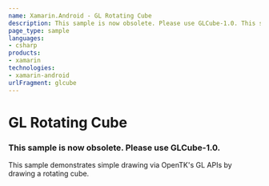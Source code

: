 ```yaml
---
name: Xamarin.Android - GL Rotating Cube
description: This sample is now obsolete. Please use GLCube-1.0. This sample demonstrates simple drawing via OpenTK's GL APIs by drawing a rotating cube.
page_type: sample
languages:
- csharp
products:
- xamarin
technologies:
- xamarin-android
urlFragment: glcube
---
```

# GL Rotating Cube

### This sample is now obsolete. Please use GLCube-1.0.

This sample demonstrates simple drawing via OpenTK's GL APIs by
drawing a rotating cube.
